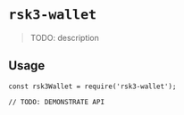 # `rsk3-wallet`

> TODO: description

## Usage

```
const rsk3Wallet = require('rsk3-wallet');

// TODO: DEMONSTRATE API
```

